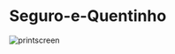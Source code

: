 # Seguro-e-Quentinho

![printscreen](https://user-images.githubusercontent.com/86540187/135029764-f0fab8ef-8397-46c5-89dd-024004e62726.png)

